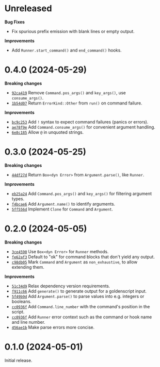# Unreleased

**Bug Fixes**

* Fix spurious prefix emission with blank lines or empty output.

**Improvements**

* Add `Runner.start_command()` and `end_command()` hooks.

# 0.4.0 (2024-05-29)

**Breaking changes**

* [`92ca419`] Remove `Command.pos_args()` and `key_args()`, use `consume_args()`.
* [`1b54d07`] Return `ErrorKind::Other` from `run()` on command failure.

**Improvements**

* [`bc9c253`] Add `!` syntax to expect command failures (panics or errors).
* [`ae78f9e`] Add `Command.consume_args()` for convenient argument handling.
* [`6e8c185`] Allow `@` in unquoted strings.

[`92ca419`]: https://github.com/erikgrinaker/goldenscript/commit/92ca419d7618419adc4890994f40e1a577c705f4
[`1b54d07`]: https://github.com/erikgrinaker/goldenscript/commit/1b54d07d47a379b6bc4c8b95f31d7b06c79394ff
[`bc9c253`]: https://github.com/erikgrinaker/goldenscript/commit/bc9c2539c144fecc7496017113b1d7759c1a4794
[`ae78f9e`]: https://github.com/erikgrinaker/goldenscript/commit/ae78f9eef1b5fc8007bd63165c4e8493e93ec692
[`6e8c185`]: https://github.com/erikgrinaker/goldenscript/commit/6e8c185a252045100a99782317730e6ed2de05c3

# 0.3.0 (2024-05-25)

**Breaking changes**

* [`44df27d`] Return `Box<dyn Error>` from `Argument.parse()`, like `Runner`.

**Improvements**

* [`eb25a24`] Add `Command.pos_args()` and `key_args()` for filtering argument types.
* [`f4bcae6`] Add `Argument.name()` to identify arguments.
* [`5ff556d`] Implement `Clone` for `Command` and `Argument`.

[`44df27d`]: https://github.com/erikgrinaker/goldenscript/commit/44df27daf3f6f31adde25238693daeb17611a057
[`eb25a24`]: https://github.com/erikgrinaker/goldenscript/commit/eb25a24136ee0f90ec0f067e169fb70114003743
[`f4bcae6`]: https://github.com/erikgrinaker/goldenscript/commit/f4bcae6f4dcd400deed1e2ad49de876ccccb6a25
[`5ff556d`]: https://github.com/erikgrinaker/goldenscript/commit/5ff556dff5875243aff5efc914689da1078f1431

# 0.2.0 (2024-05-05)

**Breaking changes**

* [`3ce4590`] Use `Box<dyn Error>` for `Runner` methods.
* [`fe62af3`] Default to "ok" for command blocks that don't yield any output.
* [`c98db05`] Mark `Command` and `Argument` as `non_exhaustive`, to allow extending them.

**Improvements**

* [`51c34d9`] Relax dependency version requirements.
* [`f911c66`] Add `generate()` to generate output for a goldenscript input.
* [`5f49b9d`] Add `Argument.parse()` to parse values into e.g. integers or booleans.
* [`cc0936f`] Add `Command.line_number` with the command's position in the script.
* [`cc0936f`] Add `Runner` error context such as the command or hook name and line number.
* [`456ae1b`] Make parse errors more concise.

[`3ce4590`]: https://github.com/erikgrinaker/goldenscript/commit/3ce4590a0794f94ee58c1fdfc647185819b6de4f
[`fe62af3`]: https://github.com/erikgrinaker/goldenscript/commit/fe62af3c3504acf4078d1f89a56be91c91d1e578
[`c98db05`]: https://github.com/erikgrinaker/goldenscript/commit/c98db054d5e940ada76dbdc855925cfc2f6e7ee8
[`51c34d9`]: https://github.com/erikgrinaker/goldenscript/commit/51c34d90a1c951d1f36b52421cf4b025bed5a5d3
[`f911c66`]: https://github.com/erikgrinaker/goldenscript/commit/f911c66312a6e9c4e6daf8ee9c5f1f810c3779c1
[`5f49b9d`]: https://github.com/erikgrinaker/goldenscript/commit/5f49b9dc7e59a3069808ededd09af06ec30338b2
[`cc0936f`]: https://github.com/erikgrinaker/goldenscript/commit/cc0936fbf0238bdbf382f1d2c8c654f4c4e25dc3
[`456ae1b`]: https://github.com/erikgrinaker/goldenscript/commit/456ae1b22f4b34eaee248bceac4dcb16e418369cc

# 0.1.0 (2024-05-01)

Initial release.